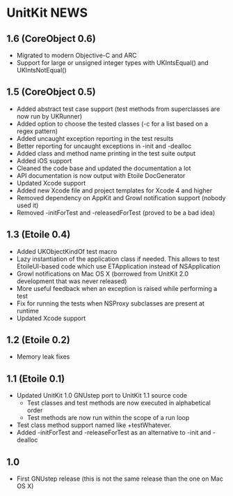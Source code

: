 UnitKit NEWS
============

1.6 (CoreObject 0.6)
--------------------

- Migrated to modern Objective-C and ARC
- Support for large or unsigned integer types with UKIntsEqual() and UKIntsNotEqual()

1.5 (CoreObject 0.5)
--------------------

- Added abstract test case support (test methods from superclasses are now run by UKRunner)
- Added option to choose the tested classes (-c for a list based on a regex pattern)
- Added uncaught exception reporting in the test results
- Better reporting for uncaught exceptions in -init and -dealloc
- Added class and method name printing in the test suite output
- Added iOS support
- Cleaned the code base and updated the documentation a lot 
- API documentation is now output with Etoile DocGenerator
- Updated Xcode support
- Added new Xcode file and project templates for Xcode 4 and higher
- Removed dependency on AppKit and Growl notification support (nobody used it)
- Removed -initForTest and -releasedForTest (proved to be a bad idea)

1.3 (Etoile 0.4)
----------------

- Added UKObjectKindOf test macro
- Lazy instantiation of the application class if needed. This allows to test EtoileUI-based code which use ETApplication instead of NSApplication
- Growl notifications on Mac OS X (borrowed from UnitKit 2.0 development that was never released)
- More useful feedback when an exception is raised while performing a test
- Fix for running the tests when NSProxy subclasses are present at runtime
- Updated Xcode support

1.2 (Etoile 0.2)
----------------

- Memory leak fixes

1.1 (Etoile 0.1)
----------------

- Updated UnitKit 1.0 GNUstep port to UnitKit 1.1 source code
	- Test classes and test methods are now executed in alphabetical order
	- Test methods are now run within the scope of a run loop
- Test class method support named like +testWhatever.
- Added -initForTest and -releaseForTest as an alternative to -init and -dealloc 

1.0
---

- First GNUstep release (this is not the same release than the one on Mac OS X)
